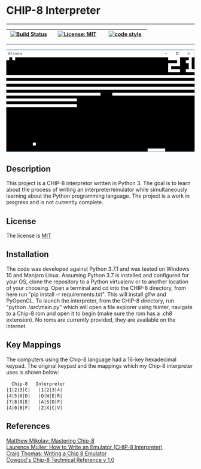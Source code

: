 # CHIP-8 Interpreter

---

| &nbsp;[![Build Status](https://travis-ci.org/IslayLaphroaig/CHIP-8.svg?branch=master)](https://travis-ci.org/IslayLaphroaig/CHIP-8)&nbsp;&nbsp; | &nbsp;&nbsp;[![License: MIT](https://img.shields.io/badge/License-MIT-yellow.svg)](https://opensource.org/licenses/MIT)&nbsp;&nbsp; | &nbsp;&nbsp; [![code style](https://img.shields.io/badge/code%20style-black-000000.svg)](https://github.com/ambv/black)&nbsp;&nbsp; |
|-------|-------|-------|

---

![Breakout](/img/breakout.gif?raw=true)

## Description
This project is a CHIP-8 interpretor written in Python 3. The goal is to learn about the process of writing an interpreter/emulator while simultaneously learning about the Python programming language. The project is a work in progress and is not currently complete.

## License
The license is [MIT](https://github.com/IslayLaphroaig/CHIP-8/blob/master/LICENSE)

## Installation
The code was developed against Python 3.7.1 and was tested on Windows 10 and Manjaro Linux. Assuming Python 3.7 is installed and configured for your OS, clone the repository to a Python virtualenv or to another location of your choosing. Open a terminal and cd into the CHIP-8 directory, from here run "pip install -r requirements.txt". This will install glfw and PyOpenGL. To launch the interpreter, from the CHIP-8 directory, run "python .\src\main.py" which will open a file explorer using tkinter, navigate to a Chip-8 rom and open it to begin (make sure the rom has a .ch8 extension). No roms are currently provided, they are available on the internet.

## Key Mappings
The computers using the Chip-8 language had a 16-key hexadecimal keypad. The original keypad and the mappings which my Chip-8 interpreter uses is shown below:

	  Chip-8   Interpreter
	|1|2|3|C|   |1|2|3|4|
	|4|5|6|D|   |Q|W|E|R|
	|7|8|9|E|   |A|S|D|F|
	|A|0|B|F|   |Z|X|C|V|


## References
[Matthew Mikolay: Mastering Chip-8](http://mattmik.com/files/chip8/mastering/chip8.html)<br/>
[Laurence Muller: How to Write an Emulator (CHIP-8 Interpreter)](http://www.multigesture.net/articles/how-to-write-an-emulator-chip-8-interpreter/)<br/>
[Craig Thomas: Writing a Chip 8 Emulator](http://craigthomas.ca/blog/2014/06/21/writing-a-chip-8-emulator-part-1/)<br/>
[Cowgod's Chip-8 Technical Reference v 1.0](http://devernay.free.fr/hacks/chip8/C8TECH10.HTM)<br/>
